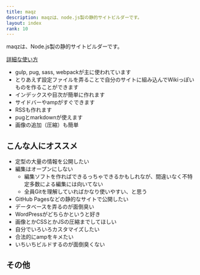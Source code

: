 ```yaml
---
title: maqz
description: maqzは、node.js製の静的サイトビルダーです。
layout: index
rank: 10
---
```

maqzは、Node.js製の静的サイトビルダーです。

[詳細な使い方](readme)

- gulp, pug, sass, webpackが主に使われています
- とりあえず設定ファイルを弄ることで自分のサイトに組み込んでWikiっぽいものを作ることができます
- インデックスや目次が簡単に作れます
- サイドバーやampがすぐできます
- RSSも作れます
- pugとmarkdownが使えます
- 画像の追加（圧縮）も簡単

## こんな人にオススメ
- 定型の大量の情報を公開したい
- 編集はオープンにしない
  * 編集ソフトを作ればできるっちゃできるかもしれなが、間違いなく不特定多数による編集には向いてない
  * 全員Gitを理解していればかなり使いやすい、と思う
- GitHub Pagesなどの静的なサイトで公開したい
- データベースを弄るのが面倒臭い
- WordPressがどちらかというと好き
- 画像とかCSSとかJSの圧縮までしてほしい
- 自分でいろいろカスタマイズしたい
- 合法的にampをキメたい
- いちいちビルドするのが面倒臭くない

## その他